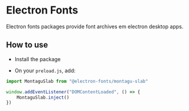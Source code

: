 # Electron Fonts

Electron fonts packages provide font archives em electron desktop apps.

## How to use

* Install the package

* On your `preload.js`, add:

```ts
import MontaguSlab from "@electron-fonts/montagu-slab"

window.addEventListener("DOMContentLoaded", () => {
    MontaguSlab.inject()
})
```